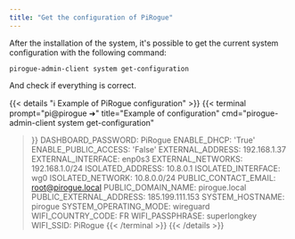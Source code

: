 ```yaml
---
title: "Get the configuration of PiRogue"
---
```


After the installation of the system, it's possible to get the current system configuration
with the following command:

```shell {title="Get the current system configuration"}
pirogue-admin-client system get-configuration
```

And check if everything is correct.

{{< details "ℹ️ Example of PiRogue configuration" >}}
{{< terminal 
prompt="pi@pirogue ➜" 
title="Example of configuration"
cmd="pirogue-admin-client system get-configuration" 
>}}
DASHBOARD_PASSWORD: PiRogue
ENABLE_DHCP: 'True'
ENABLE_PUBLIC_ACCESS: 'False'
EXTERNAL_ADDRESS: 192.168.1.37
EXTERNAL_INTERFACE: enp0s3
EXTERNAL_NETWORKS: 192.168.1.0/24
ISOLATED_ADDRESS: 10.8.0.1
ISOLATED_INTERFACE: wg0
ISOLATED_NETWORK: 10.8.0.0/24
PUBLIC_CONTACT_EMAIL: root@pirogue.local
PUBLIC_DOMAIN_NAME: pirogue.local
PUBLIC_EXTERNAL_ADDRESS: 185.199.111.153
SYSTEM_HOSTNAME: pirogue
SYSTEM_OPERATING_MODE: wireguard
WIFI_COUNTRY_CODE: FR
WIFI_PASSPHRASE: superlongkey
WIFI_SSID: PiRogue
{{< /terminal >}}
{{< /details >}}

